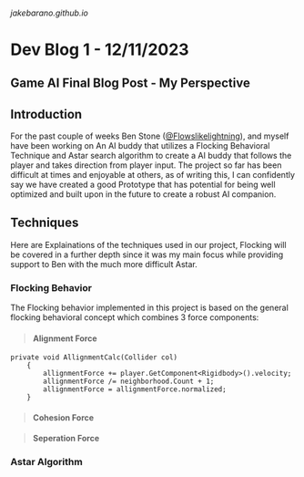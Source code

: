 <h6> jakebarano.github.io </h6>

# Dev Blog 1 - 12/11/2023

## Game AI Final Blog Post - My Perspective


## Introduction
For the past couple of weeks Ben Stone ([@Flowslikelightning](https://github.com/FlowLikeLightning)), and myself have been working on An AI buddy that utilizes a Flocking Behavioral Technique and Astar search algorithm to create a AI buddy that follows the player and takes direction from player input. The project so far has been difficult at times and enjoyable at others, as of writing this, I can confidently say we have created a good Prototype that has potential for being well optimized and built upon in the future to create a robust AI companion.

## Techniques
Here are Explainations of the techniques used in our project, Flocking will be covered in a further depth since it was my main focus while providing support to Ben with the much more difficult Astar.

### Flocking Behavior

The Flocking behavior implemented in this project is based on the general flocking behavioral concept which combines 3 force components:

> #### Alignment Force

```
private void AllignmentCalc(Collider col)
    {
        allignmentForce += player.GetComponent<Rigidbody>().velocity;
        allignmentForce /= neighborhood.Count + 1;
        allignmentForce = allignmentForce.normalized;
    }
```

> #### Cohesion Force

> #### Seperation Force

### Astar Algorithm